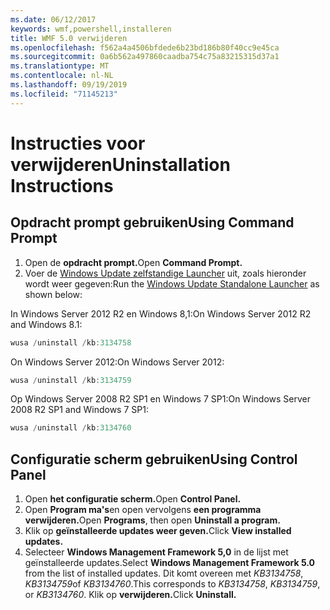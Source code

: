 ```yaml
---
ms.date: 06/12/2017
keywords: wmf,powershell,installeren
title: WMF 5.0 verwijderen
ms.openlocfilehash: f562a4a4506bfdede6b23bd186b80f40cc9e45ca
ms.sourcegitcommit: 0a6b562a497860caadba754c75a83215315d37a1
ms.translationtype: MT
ms.contentlocale: nl-NL
ms.lasthandoff: 09/19/2019
ms.locfileid: "71145213"
---
```

# <a name="uninstallation-instructions"></a><span data-ttu-id="820a0-103">Instructies voor verwijderen</span><span class="sxs-lookup"><span data-stu-id="820a0-103">Uninstallation Instructions</span></span>

## <a name="using-command-prompt"></a><span data-ttu-id="820a0-104">Opdracht prompt gebruiken</span><span class="sxs-lookup"><span data-stu-id="820a0-104">Using Command Prompt</span></span>

1. <span data-ttu-id="820a0-105">Open de **opdracht prompt.**</span><span class="sxs-lookup"><span data-stu-id="820a0-105">Open **Command Prompt.**</span></span>
2. <span data-ttu-id="820a0-106">Voer de [Windows Update zelfstandige Launcher](https://support.microsoft.com/en-us/kb/934307) uit, zoals hieronder wordt weer gegeven:</span><span class="sxs-lookup"><span data-stu-id="820a0-106">Run the [Windows Update Standalone Launcher](https://support.microsoft.com/en-us/kb/934307) as shown below:</span></span>

<span data-ttu-id="820a0-107">In Windows Server 2012 R2 en Windows 8,1:</span><span class="sxs-lookup"><span data-stu-id="820a0-107">On Windows Server 2012 R2 and Windows 8.1:</span></span>

```powershell
wusa /uninstall /kb:3134758
```

<span data-ttu-id="820a0-108">On Windows Server 2012:</span><span class="sxs-lookup"><span data-stu-id="820a0-108">On Windows Server 2012:</span></span>

```powershell
wusa /uninstall /kb:3134759
```

<span data-ttu-id="820a0-109">Op Windows Server 2008 R2 SP1 en Windows 7 SP1:</span><span class="sxs-lookup"><span data-stu-id="820a0-109">On Windows Server 2008 R2 SP1 and Windows 7 SP1:</span></span>

```powershell
wusa /uninstall /kb:3134760
```

## <a name="using-control-panel"></a><span data-ttu-id="820a0-110">Configuratie scherm gebruiken</span><span class="sxs-lookup"><span data-stu-id="820a0-110">Using Control Panel</span></span>

1. <span data-ttu-id="820a0-111">Open **het configuratie scherm.**</span><span class="sxs-lookup"><span data-stu-id="820a0-111">Open **Control Panel.**</span></span>
2. <span data-ttu-id="820a0-112">Open **Program ma's**en open vervolgens **een programma verwijderen.**</span><span class="sxs-lookup"><span data-stu-id="820a0-112">Open **Programs**, then open **Uninstall a program.**</span></span>
3. <span data-ttu-id="820a0-113">Klik op **geïnstalleerde updates weer geven.**</span><span class="sxs-lookup"><span data-stu-id="820a0-113">Click **View installed updates.**</span></span>
4. <span data-ttu-id="820a0-114">Selecteer **Windows Management Framework 5,0** in de lijst met geïnstalleerde updates.</span><span class="sxs-lookup"><span data-stu-id="820a0-114">Select **Windows Management Framework 5.0** from the list of installed updates.</span></span> <span data-ttu-id="820a0-115">Dit komt overeen met *KB3134758*, *KB3134759*of *KB3134760*.</span><span class="sxs-lookup"><span data-stu-id="820a0-115">This corresponds to *KB3134758*, *KB3134759*, or *KB3134760*.</span></span> <span data-ttu-id="820a0-116">Klik op **verwijderen.**</span><span class="sxs-lookup"><span data-stu-id="820a0-116">Click **Uninstall.**</span></span>
